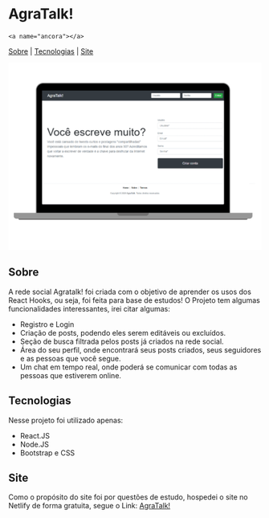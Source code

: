 # AgraTalk! 
	<a name="ancora"></a>
 [Sobre](#ancora1) | [Tecnologias](#ancora2) | [Site](#ancora3)

![Computador com capa da rede social](https://github.com/agraluca/agratalk-frontend/blob/master/pc_agratalk.png)


<a id="ancora1"></a>
## Sobre
A rede social Agratalk! foi criada com o objetivo de aprender os usos dos React Hooks, ou seja, foi feita para base de estudos!
O Projeto tem algumas funcionalidades interessantes, irei citar algumas:

- Registro e Login
- Criação de posts, podendo eles serem editáveis ou excluídos.
- Seção de busca filtrada pelos posts já criados na rede social.
- Área do seu perfil, onde encontrará seus posts criados, seus seguidores e as pessoas que você segue.
- Um chat em tempo real, onde poderá se comunicar com todas as pessoas que estiverem online.



<a id="ancora2"></a>
## Tecnologias
Nesse projeto foi utilizado apenas:
- React.JS
- Node.JS
- Bootstrap e CSS

<a id="ancora3"></a>
## Site
Como o propósito do site foi por questões de estudo, hospedei o site no Netlify de forma gratuita, segue o Link:
<a href="https://zen-meitner-08ea1e.netlify.app/" target="_blank" rel="noopener noreferrer"> AgraTalk! </a>

